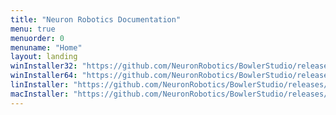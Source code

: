 ```yaml
---
title: "Neuron Robotics Documentation"
menu: true
menuorder: 0
menuname: "Home"
layout: landing
winInstaller32: "https://github.com/NeuronRobotics/BowlerStudio/releases/download/0.6.5/Windows-32-BowlerStudio-0.6.5.exe"
winInstaller64: "https://github.com/NeuronRobotics/BowlerStudio/releases/download/0.6.5/Windows-64-BowlerStudio-0.6.5.exe"
linInstaller: "https://github.com/NeuronRobotics/BowlerStudio/releases/download/0.6.5/Ubuntu-BowlerStudio-0.6.5.deb"
macInstaller: "https://github.com/NeuronRobotics/BowlerStudio/releases/download/0.6.5/MacOSX-BowlerStudio-0.6.5.zip"
---
```


